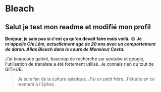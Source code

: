# Bleach
## Salut je test mon readme et modifié mon profil

__Bonjour, je sais pas si c'est ça qu'on devait faire mais voilà.__ 😄
***Je m'appelle Chi Lâm, actuellement agé de 20 ans avec un comportement de daron. 
Alias Bleach dans le cours de Monsieur Costa.***

J'ai beaucoup galéré, baucoup de recherche sur youtube et google, l'utilisation de translate a été fortement utilisé. Je connais rien du tout de GITHUB.

>Je suis fan de la culture asiatique. J'ai un petit frère. J'étudie en ce moment à l'Ephec.
